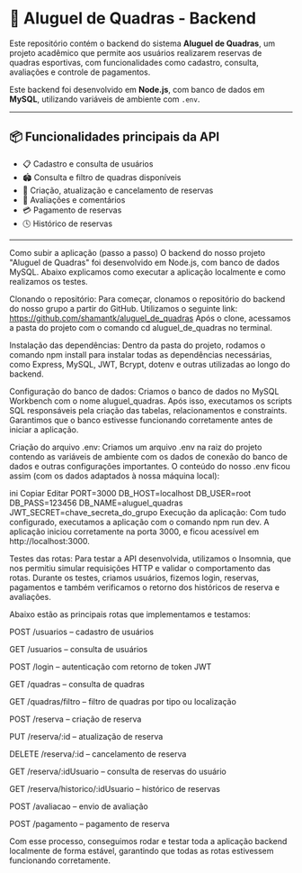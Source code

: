 # 🏐 Aluguel de Quadras - Backend

Este repositório contém o backend do sistema **Aluguel de Quadras**, um projeto acadêmico que permite aos usuários realizarem reservas de quadras esportivas, com funcionalidades como cadastro, consulta, avaliações e controle de pagamentos.

Este backend foi desenvolvido em **Node.js**, com banco de dados em **MySQL**, utilizando variáveis de ambiente com `.env`.

---

## 📦 Funcionalidades principais da API

- 📋 Cadastro e consulta de usuários
- 🏟️ Consulta e filtro de quadras disponíveis
- 📅 Criação, atualização e cancelamento de reservas
- 💬 Avaliações e comentários
- 💳 Pagamento de reservas
- 🕓 Histórico de reservas

---

Como subir a aplicação (passo a passo)
O backend do nosso projeto "Aluguel de Quadras" foi desenvolvido em Node.js, com banco de dados MySQL. Abaixo explicamos como executar a aplicação localmente e como realizamos os testes.

Clonando o repositório:
Para começar, clonamos o repositório do backend do nosso grupo a partir do GitHub. Utilizamos o seguinte link:
https://github.com/shamantk/aluguel_de_quadras
Após o clone, acessamos a pasta do projeto com o comando cd aluguel_de_quadras no terminal.

Instalação das dependências:
Dentro da pasta do projeto, rodamos o comando npm install para instalar todas as dependências necessárias, como Express, MySQL, JWT, Bcrypt, dotenv e outras utilizadas ao longo do backend.

Configuração do banco de dados:
Criamos o banco de dados no MySQL Workbench com o nome aluguel_quadras. Após isso, executamos os scripts SQL responsáveis pela criação das tabelas, relacionamentos e constraints. Garantimos que o banco estivesse funcionando corretamente antes de iniciar a aplicação.

Criação do arquivo .env:
Criamos um arquivo .env na raiz do projeto contendo as variáveis de ambiente com os dados de conexão do banco de dados e outras configurações importantes. O conteúdo do nosso .env ficou assim (com os dados adaptados à nossa máquina local):

ini
Copiar
Editar
PORT=3000
DB_HOST=localhost
DB_USER=root
DB_PASS=123456
DB_NAME=aluguel_quadras
JWT_SECRET=chave_secreta_do_grupo
Execução da aplicação:
Com tudo configurado, executamos a aplicação com o comando npm run dev. A aplicação iniciou corretamente na porta 3000, e ficou acessível em http://localhost:3000.

Testes das rotas:
Para testar a API desenvolvida, utilizamos o Insomnia, que nos permitiu simular requisições HTTP e validar o comportamento das rotas. Durante os testes, criamos usuários, fizemos login, reservas, pagamentos e também verificamos o retorno dos históricos de reserva e avaliações.

Abaixo estão as principais rotas que implementamos e testamos:

POST /usuarios – cadastro de usuários

GET /usuarios – consulta de usuários

POST /login – autenticação com retorno de token JWT

GET /quadras – consulta de quadras

GET /quadras/filtro – filtro de quadras por tipo ou localização

POST /reserva – criação de reserva

PUT /reserva/:id – atualização de reserva

DELETE /reserva/:id – cancelamento de reserva

GET /reserva/:idUsuario – consulta de reservas do usuário

GET /reserva/historico/:idUsuario – histórico de reservas

POST /avaliacao – envio de avaliação

POST /pagamento – pagamento de reserva

Com esse processo, conseguimos rodar e testar toda a aplicação backend localmente de forma estável, garantindo que todas as rotas estivessem funcionando corretamente.
